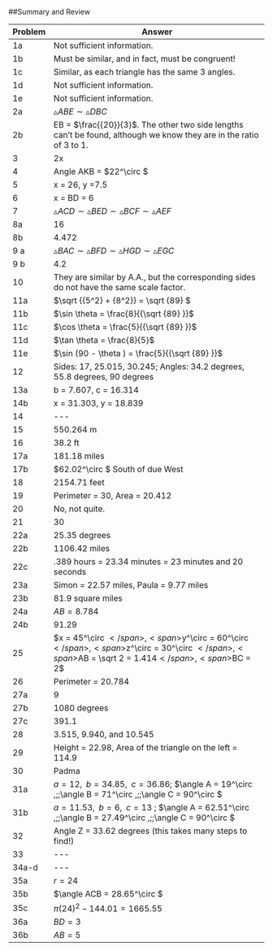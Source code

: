 
##Summary and Review


|Problem|Answer|
|-------|------|
|1a|Not sufficient information.|
|1b|Must be similar, and in fact, must be congruent!|
|1c|Similar, as each triangle has the same 3 angles.|
|1d|Not sufficient information.|
|1e|Not sufficient information.|
|2a|<span>$\vartriangle ABE \sim \vartriangle DBC$</span>|
|2b|EB = <span>$\frac{{20}}{3}$</span>. The other two side lengths can’t be found, although we know they are in the ratio of 3 to 1.|
|3|2x|
|4|Angle AKB = <span>$22^\circ $</span>|
|5|x = 26, y =7.5|
|6|x = BD = 6|
|7|<span>$\vartriangle ACD \sim \vartriangle BED \sim \vartriangle BCF \sim \vartriangle AEF$</span>|
|8a|16|
|8b|4.472|
|9 a|<span>$\vartriangle BAC \sim \vartriangle BFD \sim \vartriangle HGD \sim \vartriangle EGC$</span>|
|9 b|4.2|
|10|They are similar by A.A., but the corresponding sides do not have the same scale factor.|
|11a|<span>$\sqrt {{5^2} + {8^2}} = \sqrt {89} $</span>|
|11b|<span>$\sin \theta = \frac{8}{{\sqrt {89} }}$</span>|
|11c|<span>$\cos \theta = \frac{5}{{\sqrt {89} }}$</span>|
|11d|<span>$\tan \theta = \frac{8}{5}$</span>|
|11e|<span>$\sin (90 - \theta ) = \frac{5}{{\sqrt {89} }}$</span>|
|12|Sides: 17, 25.015, 30.245; Angles: 34.2 degrees, 55.8 degrees, 90 degrees|
|13a|b = 7.607, c = 16.314|
|14b|x = 31.303, y = 18.839|
|14|---|
|15|550.264 m|
|16|38.2 ft|
|17a|181.18 miles|
|17b|<span>$62.02^\circ $</span> South of due West|
|18|2154.71 feet|
|19|Perimeter = 30, Area = 20.412|
|20|No, not quite.|
|21|30|
|22a|25.35 degrees|
|22b|1106.42 miles|
|22c|.389 hours = 23.34 minutes = 23 minutes and 20 seconds|
|23a|Simon = 22.57 miles, Paula = 9.77 miles|
|23b|81.9 square miles|
|24a|<span>$AB = 8.784$</span>|
|24b|91.29|
|25|<span>$x = 45^\circ $</span>, <span>$y^\circ = 60^\circ $</span>, <span>$z^\circ = 30^\circ $</span>, <span>$AB = \sqrt 2 = 1.414$</span>, <span>$BC = 2$</span>|
|26|Perimeter = 20.784|
|27a|9|
|27b|1080 degrees|
|27c|391.1|
|28|3.515, 9.940, and 10.545|
|29|Height = 22.98, Area of the triangle on the left = 114.9|
|30|Padma|
|31a|<span>$a = 12,\;\;b = 34.85,\;\;c = 36.86$</span>; <span>$\angle A = 19^\circ ,\;\;\angle B = 71^\circ ,\;\;\angle C = 90^\circ $</span>|
|31b|<span>$a = 11.53,\;\;b = 6,\;\;c = 13$</span> ; <span>$\angle A = 62.51^\circ ,\;\;\angle B = 27.49^\circ ,\;\;\angle C = 90^\circ $</span>|
|32|Angle Z = 33.62 degrees (this takes many steps to find!)|
|33|---|
|34a-d|---|
|35a|<span>$r = 24$</span>|
|35b|<span>$\angle ACB = 28.65^\circ $</span>|
|35c|<span>$\pi {\left( {24} \right)^2} - 144.01 = 1665.55$</span>|
|36a|<span>$BD = 3$</span>|
|36b|<span>$AB = 5$</span>|
